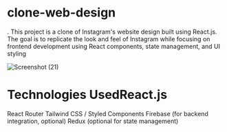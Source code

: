 # clone-web-design
. This project is a clone of Instagram's website design built using React.js. 
 The goal is to replicate the look and feel of Instagram while focusing on frontend development using React components, state management, 
 and UI styling




![Screenshot (21)](https://github.com/user-attachments/assets/e49270d1-ecc1-41ac-bd23-bec89b5d39a4)

# Technologies UsedReact.js
React Router
Tailwind CSS / Styled Components
Firebase (for backend integration, optional)
Redux (optional for state management)


